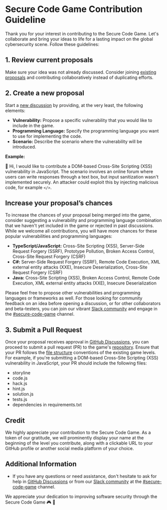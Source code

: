 # Secure Code Game Contribution Guideline

Thank you for your interest in contributing to the Secure Code Game. Let's collaborate and bring your ideas to life for a lasting impact on the global cybersecurity scene. Follow these guidelines:

## 1. Review current proposals

Make sure your idea was not already discussed. Consider joining [existing proposals](https://github.com/skills/secure-code-game/discussions/categories/new-level-proposals) and contributing collaboratively instead of duplicating efforts.

## 2. Create a new proposal

Start a [new discussion](https://github.com/skills/secure-code-game/discussions/new?category=new-level-proposals) by providing, at the very least, the following elements:

- **Vulnerability:** Propose a specific vulnerability that you would like to include in the game.
- **Programming Language:** Specify the programming language you want to use for implementing the code.
- **Scenario:** Describe the scenario where the vulnerability will be introduced.

**Example:**

👋 Hi, I would like to contribute a DOM-based Cross-Site Scripting (XSS) vulnerability in JavaScript. The scenario involves an online forum where users can write responses through a text box, but input sanitization wasn't implemented securely. An attacker could exploit this by injecting malicious code, for example `</>`.

## Increase your proposal’s chances

To increase the chances of your proposal being merged into the game, consider suggesting a vulnerability and programming language combination that we haven't yet included in the game or rejected in past discussions. While we welcome all contributions, you will have more chances for these popular vulnerabilities and programming languages:

- **TypeScript/JavaScript:** Cross-Site Scripting (XSS), Server-Side Request Forgery (SSRF), Prototype Pollution, Broken Access Control, Cross-Site Request Forgery (CSRF)
- **C#:** Server-Side Request Forgery (SSRF), Remote Code Execution, XML external entity attacks (XXE), Insecure Deserialization, Cross-Site Request Forgery (CSRF)
- **Java:** Cross-Site Scripting (XSS), Broken Access Control, Remote Code Execution, XML external entity attacks (XXE), Insecure Deserialization

Please feel free to propose other vulnerabilities and programming languages or frameworks as well. For those looking for community feedback on an idea before opening a discussion, or for other collaborators and beta-testers, you can join our vibrant [Slack community](https://gh.io/securitylabslack) and engage in the [#secure-code-game](https://ghsecuritylab.slack.com/archives/C05DH0PSBEZ) channel.

## 3. Submit a Pull Request

Once your proposal receives approval in [GitHub Discussions](https://github.com/skills/secure-code-game/discussions/categories/new-level-proposals), you can proceed to submit a pull request (PR) to the game's [repository](https://github.com/skills/secure-code-game). Ensure that your PR follows the [file structure](https://github.com/skills/secure-code-game) conventions of the existing game levels. For example, if you're submitting a DOM-based Cross-Site Scripting (XSS) vulnerability in JavaScript, your PR should include the following files:

- storyline
- code.js
- hack.js
- hint.js
- solution.js
- tests.js
- dependencies in requirements.txt

## Credit

We highly appreciate your contribution to the Secure Code Game. As a token of our gratitude, we will prominently display your name at the beginning of the level you contribute, along with a clickable URL to your GitHub profile or another social media platform of your choice.

## Additional Information

- If you have any questions or need assistance, don't hesitate to ask for help in [GitHub Discussions](https://github.com/skills/secure-code-game/discussions/categories/new-level-proposals) or from our [Slack community](https://gh.io/securitylabslack) at the [#secure-code-game](https://ghsecuritylab.slack.com/archives/C05DH0PSBEZ) channel.

We appreciate your dedication to improving software security through the Secure Code Game 🎮 🔐
